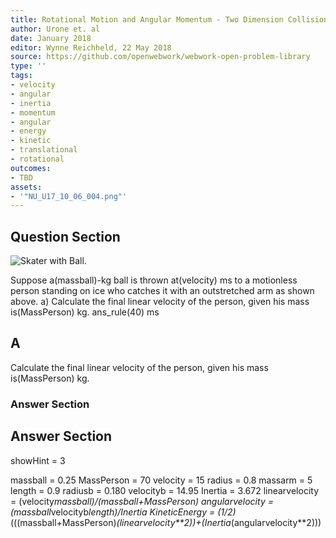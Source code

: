 ```yaml
---
title: Rotational Motion and Angular Momentum - Two Dimension Collisions
author: Urone et. al
date: January 2018
editor: Wynne Reichheld, 22 May 2018
source: https://github.com/openwebwork/webwork-open-problem-library
type: ''
tags:
- velocity
- angular
- inertia
- momentum
- angular
- energy
- kinetic
- translational
- rotational
outcomes:
- TBD
assets:
- '"NU_U17_10_06_004.png"'
---
```


## Question Section 

![Skater with Ball.]("NU_U17_10_06_004.png")

Suppose a(massball)-kg ball is thrown at(velocity) ms to a motionless person standing on ice who catches it with an outstretched arm as shown above. 
a) Calculate the final linear velocity of the person, given his mass is(MassPerson) kg. 
ans_rule(40) ms

## A
Calculate the final linear velocity of the person, given his mass is(MassPerson) kg. 
### Answer Section


## Answer Section

showHint = 3

massball = 0.25
MassPerson = 70
velocity = 15
radius = 0.8
massarm = 5
length = 0.9
radiusb = 0.180
velocityb = 14.95
Inertia = 3.672
linearvelocity = (velocity*massball)/(massball+MassPerson)
angularvelocity = (massball*velocityb*length)/Inertia
KineticEnergy = (1/2)*(((massball+MassPerson)*(linearvelocity**2))+(Inertia*(angularvelocity**2)))